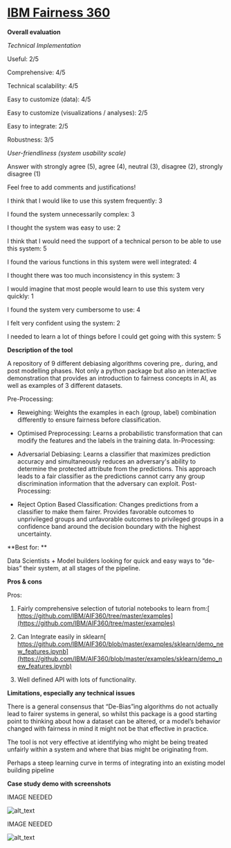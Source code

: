 # **[IBM Fairness 360](https://github.com/IBM/AIF360)**

**Overall evaluation**

_Technical Implementation_

Useful: 2/5

Comprehensive: 4/5

Technical scalability: 4/5

Easy to customize (data): 4/5

Easy to customize (visualizations / analyses): 2/5

Easy to integrate: 2/5

Robustness: 3/5

_User-friendliness (system usability scale)_

Answer with strongly agree (5), agree (4), neutral (3), disagree (2), strongly disagree (1)

Feel free to add comments and justifications!

I think that I would like to use this system frequently: 3

I found the system unnecessarily complex: 3

I thought the system was easy to use: 2

I think that I would need the support of a technical person to be able to use this system: 5

I found the various functions in this system were well integrated: 4

I thought there was too much inconsistency in this system: 3

I would imagine that most people would learn to use this system very quickly: 1

I found the system very cumbersome to use: 4

I felt very confident using the system: 2

I needed to learn a lot of things before I could get going with this system: 5

**Description of the tool**

A repository of 9 different debiasing algorithms covering pre,. during, and post modelling phases. Not only a python package but also an interactive demonstration that provides an introduction to fairness concepts in AI, as well as examples of 3 different datasets.

Pre-Processing:

- Reweighing: Weights the examples in each (group, label) combination differently to ensure fairness before classification.

- Optimised Preprocessing: Learns a probabilistic transformation that can modify the features and the labels in the training data.
  In-Processing:

- Adversarial Debiasing: Learns a classifier that maximizes prediction accuracy and simultaneously reduces an adversary's ability to determine the protected attribute from the predictions. This approach leads to a fair classifier as the predictions cannot carry any group discrimination information that the adversary can exploit.
  Post-Processing:

- Reject Option Based Classification: Changes predictions from a classifier to make them fairer. Provides favorable outcomes to unprivileged groups and unfavorable outcomes to privileged groups in a confidence band around the decision boundary with the highest uncertainty.

**Best for: **

Data Scientists + Model builders looking for quick and easy ways to “de-bias” their system, at all stages of the pipeline.

**Pros & cons**

Pros:

1. Fairly comprehensive selection of tutorial notebooks to learn from:[ https://github.com/IBM/AIF360/tree/master/examples](https://github.com/IBM/AIF360/tree/master/examples)

2. Can Integrate easily in sklearn[ https://github.com/IBM/AIF360/blob/master/examples/sklearn/demo_new_features.ipynb](https://github.com/IBM/AIF360/blob/master/examples/sklearn/demo_new_features.ipynb)

3. Well defined API with lots of functionality.

**Limitations, especially any technical issues**

There is a general consensus that “De-Bias”ing algorithms do not actually lead to fairer systems in general, so whilst this package is a good starting point to thinking about how a dataset can be altered, or a model’s behavior changed with fairness in mind it might not be that effective in practice.

The tool is not very effective at identifying who might be being treated unfairly within a system and where that bias might be originating from.

Perhaps a steep learning curve in terms of integrating into an existing model building pipeline

**Case study demo with screenshots**

IMAGE NEEDED

![alt_text](_media/image10.png "image_tooltip")

IMAGE NEEDED

![alt_text](_media/image11.png "image_tooltip")
